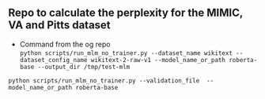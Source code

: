 ## Repo to calculate the perplexity for the MIMIC, VA and Pitts dataset 

- Command from the og repo  
`python scripts/run_mlm_no_trainer.py --dataset_name wikitext --dataset_config_name wikitext-2-raw-v1 --model_name_or_path roberta-base --output_dir /tmp/test-mlm`


`python scripts/run_mlm_no_trainer.py --validation_file  --model_name_or_path roberta-base`
